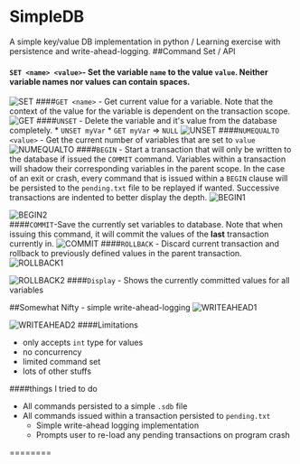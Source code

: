 SimpleDB
========
A simple key/value DB implementation in python / Learning exercise with persistence and write-ahead-logging.
##Command Set / API
#### `SET <name> <value>`- Set the variable `name` to the value `value`. Neither variable names nor values can contain spaces.
![SET](http://i.imgur.com/CXD43nR.png)
####`GET <name>` - Get current value for a variable. Note that the context of the value for the variable is dependent on the transaction scope.
![GET](http://i.imgur.com/FznLvVP.png)
####`UNSET` - Delete the variable and it's value from the database completely.
	 * `UNSET myVar`
	 * `GET myVar` => `NULL`
![UNSET](http://i.imgur.com/FBzW2tz.png)
####`NUMEQUALTO <value>` - Get the current number of variables that are set to `value`
![NUMEQUALTO](http://i.imgur.com/19pRYZn.png)
####`BEGIN` - Start a transaction that will only be written to the database if issued the `COMMIT` command. Variables within a transaction will shadow their corresponding variables in the parent scope. In the case of an exit or crash, every command that is issued within a `BEGIN` clause will be persisted to the `pending.txt` file to be replayed if wanted. Successive transactions are indented to better display the depth.
![BEGIN1](http://i.imgur.com/RQqZm7X.png)  

![BEGIN2](http://i.imgur.com/uBrUmWj.png)  
####`COMMIT`-Save the currently set variables to database. Note that when issuing this command, it will commit the values of the **last** transaction currently in.
![COMMIT](http://i.imgur.com/dJJWlYR.png)
####`ROLLBACK` - Discard current transaction and rollback to previously defined values in the parent transaction.
![ROLLBACK1](http://i.imgur.com/diwXBCv.png)  

![ROLLBACK2](http://i.imgur.com/0hgZtfL.png)
####`Display` - Shows the currently committed values for all variables

##Somewhat Nifty - simple write-ahead-logging
![WRITEAHEAD1](http://i.imgur.com/ND2GdBe.png)  

![WRITEAHEAD2](http://i.imgur.com/vEzmag9.png)
####Limitations
 - only accepts `int` type for values
 - no concurrency
 - limited command set
 - lots of other stuffs
  

####things I tried to do
 - All commands persisted to a simple `.sdb` file
 - All commands issued within a transaction persisted to `pending.txt`
   - Simple write-ahead logging implementation
   - Prompts user to re-load any pending transactions on program crash

========
